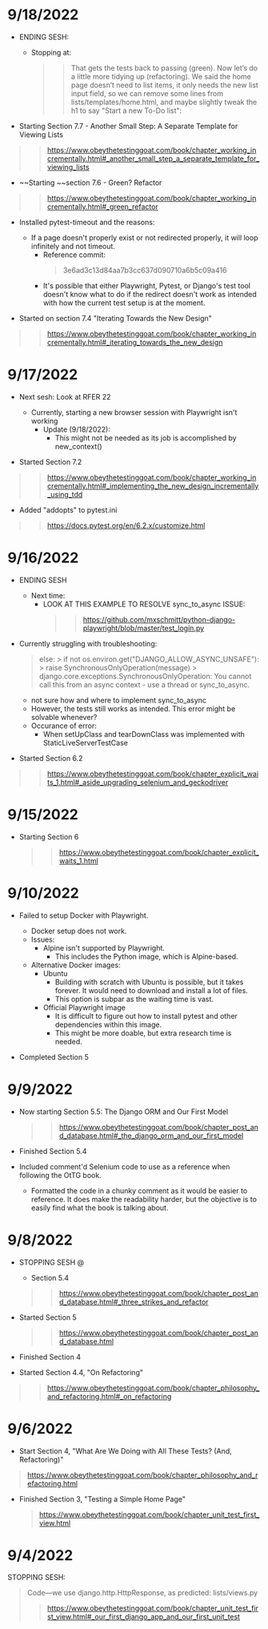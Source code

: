 
# 9/18/2022

- ENDING SESH:
    - Stopping at:
        >> That gets the tests back to passing (green). Now let’s do a little more tidying up (refactoring). We said the home page doesn’t need to list items, it only needs the new list input field, so we can remove some lines from lists/templates/home.html, and maybe slightly tweak the h1 to say "Start a new To-Do list":

- Starting Section 7.7 - Another Small Step: A Separate Template for Viewing Lists
>> https://www.obeythetestinggoat.com/book/chapter_working_incrementally.html#_another_small_step_a_separate_template_for_viewing_lists

- ~~Starting ~~section 7.6 - Green? Refactor
>> https://www.obeythetestinggoat.com/book/chapter_working_incrementally.html#_green_refactor

- Installed pytest-timeout and the reasons:
    - If a page doesn't properly exist or not redirected properly, it will loop infinitely and not timeout.
        - Reference commit:
            > 3e6ad3c13d84aa7b3cc637d090710a6b5c09a416
        - It's possible that either Playwright, Pytest, or Django's test tool doesn't know what to do if the redirect doesn't work as intended with how the current test setup is at the moment.

- Started on section 7.4 "Iterating Towards the New Design"
>> https://www.obeythetestinggoat.com/book/chapter_working_incrementally.html#_iterating_towards_the_new_design
# 9/17/2022
- Next sesh: Look at RFER 22
    - Currently, starting a new browser session with Playwright isn't working
        - Update (9/18/2022):
            - This might not be needed as its job is accomplished by new_context()

- Started Section 7.2
>> https://www.obeythetestinggoat.com/book/chapter_working_incrementally.html#_implementing_the_new_design_incrementally_using_tdd

- Added "addopts" to pytest.ini
>> https://docs.pytest.org/en/6.2.x/customize.html
# 9/16/2022



- ENDING SESH
    - Next time:
        - LOOK AT THIS EXAMPLE TO RESOLVE sync_to_async ISSUE:
            >> https://github.com/mxschmitt/python-django-playwright/blob/master/test_login.py

- Currently struggling with troubleshooting:
    > else:
            > if not os.environ.get("DJANGO_ALLOW_ASYNC_UNSAFE"):
            > raise SynchronousOnlyOperation(message)
            >            django.core.exceptions.SynchronousOnlyOperation: You cannot call this from an async context - use a thread or sync_to_async.
    - not sure how and where to implement sync_to_async
    - However, the tests still works as intended. This error might be solvable whenever?
    - Occurance of error:
        - When setUpClass and tearDownClass was implemented with StaticLiveServerTestCase

- Started Section 6.2
>> https://www.obeythetestinggoat.com/book/chapter_explicit_waits_1.html#_aside_upgrading_selenium_and_geckodriver

# 9/15/2022


- Starting Section 6
    >> https://www.obeythetestinggoat.com/book/chapter_explicit_waits_1.html
    
# 9/10/2022
- Failed to setup Docker with Playwright.
    - Docker setup does not work.
    - Issues:
        - Alpine isn't supported by Playwright.
            - This includes the Python image, which is Alpine-based.
    - Alternative Docker images: 
        - Ubuntu
            - Building with scratch with Ubuntu is possible, but it takes forever. It would need to download and install a lot of files.
            - This option is subpar as the waiting time is vast.
        - Official Playwright image
            - It is difficult to figure out how to install pytest and other dependencies within this image.
            - This might be more doable, but extra research time is needed.

- Completed Section 5

# 9/9/2022

- Now starting Section 5.5: The Django ORM and Our First Model
    >> https://www.obeythetestinggoat.com/book/chapter_post_and_database.html#_the_django_orm_and_our_first_model

- Finished Section 5.4 

- Included comment'd Selenium code to use as a reference when following the OtTG book.
    - Formatted the code in a chunky comment as it would be easier to reference. It does make the readability harder, but the objective is to easily find what the book is talking about.

# 9/8/2022

- STOPPING SESH @
    - Section 5.4
    >> https://www.obeythetestinggoat.com/book/chapter_post_and_database.html#_three_strikes_and_refactor

- Started Section 5
    >> https://www.obeythetestinggoat.com/book/chapter_post_and_database.html

- Finished Section 4

- Started Section 4.4, "On Refactoring"
>> https://www.obeythetestinggoat.com/book/chapter_philosophy_and_refactoring.html#_on_refactoring

# 9/6/2022

- Start Section 4, "What Are We Doing with All These Tests? (And, Refactoring)"
> https://www.obeythetestinggoat.com/book/chapter_philosophy_and_refactoring.html


- Finished Section 3, "Testing a Simple Home Page"
    > https://www.obeythetestinggoat.com/book/chapter_unit_test_first_view.html

# 9/4/2022
STOPPING SESH:
> Code—​we use django.http.HttpResponse, as predicted:
lists/views.py
>> https://www.obeythetestinggoat.com/book/chapter_unit_test_first_view.html#_our_first_django_app_and_our_first_unit_test